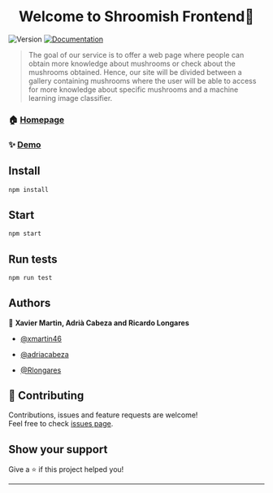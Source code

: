 <h1 align="center">Welcome to Shroomish Frontend👋</h1>
<p>
  <img alt="Version" src="https://img.shields.io/badge/version-0.1.0-blue.svg?cacheSeconds=2592000" />
  <a href="https://github.com/xmartin46/mushroomClassifier/blob/master/README.md" target="_blank">
    <img alt="Documentation" src="https://img.shields.io/badge/documentation-yes-brightgreen.svg" />
  </a>
</p>

> The goal of our service is to offer a web page where people can obtain more knowledge about mushrooms or check about the mushrooms obtained. Hence, our site will be divided between a gallery containing mushrooms where the user will be able to access for more knowledge about specific mushrooms and a machine learning image classifier.

### 🏠 [Homepage](shroomish.ml)

### ✨ [Demo](shroomish.ml)

## Install

```sh
npm install
```

## Start

```sh
npm start
```

## Run tests

```sh
npm run test
````

## Authors

👤 **Xavier Martin, Adrià Cabeza and Ricardo Longares**

-  [@xmartin46](https://github.com/xmartin46)

- [@adriacabeza](https://github.com/adriacabeza)

- [@Rlongares](https://github.com/Rlongares)

## 🤝 Contributing

Contributions, issues and feature requests are welcome!<br />Feel free to check [issues page](https://github.com/xmartin46/mushroomClassifier/issues).

## Show your support

Give a ⭐️ if this project helped you!

***

